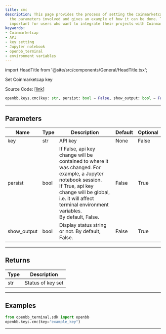 ```yaml
---
title: cmc
description: This page provides the process of setting the Coinmarketcap key, it explains
  the parameters involved and gives an example of how it can be done. The topic is
  important for users who want to integrate their projects with Coinmarketcap's API.
keywords:
- Coinmarketcap
- API
- key setting
- Jupyter notebook
- openbb_terminal
- environment variables
---
```


import HeadTitle from '@site/src/components/General/HeadTitle.tsx';

<HeadTitle title="keys.cmc - Reference | OpenBB SDK Docs" />

Set Coinmarketcap key

Source Code: [[link](https://github.com/OpenBB-finance/OpenBBTerminal/tree/main/openbb_terminal/keys_model.py#L751)]

```python
openbb.keys.cmc(key: str, persist: bool = False, show_output: bool = False)
```

---

## Parameters

| Name | Type | Description | Default | Optional |
| ---- | ---- | ----------- | ------- | -------- |
| key | str | API key | None | False |
| persist | bool | If False, api key change will be contained to where it was changed. For example, a Jupyter notebook session.<br/>If True, api key change will be global, i.e. it will affect terminal environment variables.<br/>By default, False. | False | True |
| show_output | bool | Display status string or not. By default, False. | False | True |


---

## Returns

| Type | Description |
| ---- | ----------- |
| str | Status of key set |
---

## Examples

```python
from openbb_terminal.sdk import openbb
openbb.keys.cmc(key="example_key")
```

---
